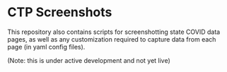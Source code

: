 # CTP Screenshots

This repository also contains scripts for screenshotting state COVID data pages, as well as any customization required to capture data from each page (in yaml config files).

(Note: this is under active development and not yet live)
